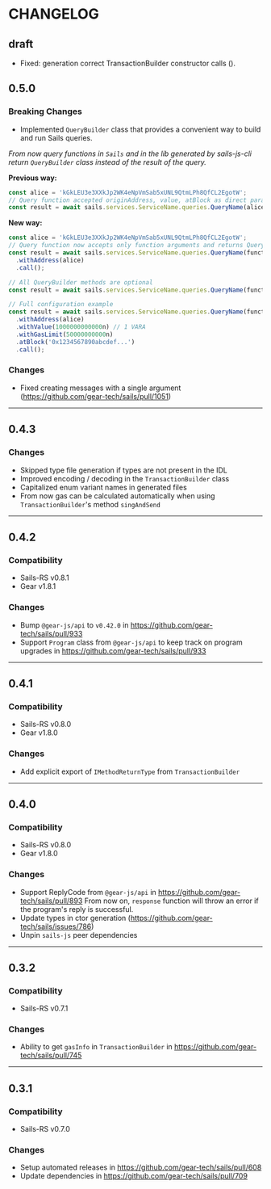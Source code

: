 # CHANGELOG

## draft

- Fixed: generation correct TransactionBuilder constructor calls ().

## 0.5.0

### Breaking Changes

- Implemented `QueryBuilder` class that provides a convenient way to build and run Sails queries.

_From now query functions in `Sails` and in the lib generated by sails-js-cli return `QueryBuilder` class instead of the result of the query._

**Previous way:**
```typescript
const alice = 'kGkLEU3e3XXkJp2WK4eNpVmSab5xUNL9QtmLPh8QfCL2EgotW';
// Query function accepted originAddress, value, atBlock as direct parameters
const result = await sails.services.ServiceName.queries.QueryName(alice, null, null, functionArg1, functionArg2);
```

**New way:**
```typescript
const alice = 'kGkLEU3e3XXkJp2WK4eNpVmSab5xUNL9QtmLPh8QfCL2EgotW';
// Query function now accepts only function arguments and returns QueryBuilder
const result = await sails.services.ServiceName.queries.QueryName(functionArg1, functionArg2)
  .withAddress(alice)
  .call();

// All QueryBuilder methods are optional
const result = await sails.services.ServiceName.queries.QueryName(functionArg1, functionArg2).call();

// Full configuration example
const result = await sails.services.ServiceName.queries.QueryName(functionArg1, functionArg2)
  .withAddress(alice)
  .withValue(1000000000000n) // 1 VARA
  .withGasLimit(50000000000n)
  .atBlock('0x1234567890abcdef...')
  .call();
```

### Changes

- Fixed creating messages with a single argument (https://github.com/gear-tech/sails/pull/1051)

---

## 0.4.3

### Changes

- Skipped type file generation if types are not present in the IDL
- Improved encoding / decoding in the `TransactionBuilder` class
- Capitalized enum variant names in generated files
- From now gas can be calculated automatically when using `TransactionBuilder`'s method `singAndSend`

---

## 0.4.2
### Compatibility
- Sails-RS v0.8.1
- Gear v1.8.1

### Changes
- Bump `@gear-js/api` to `v0.42.0` in https://github.com/gear-tech/sails/pull/933
- Support `Program` class from `@gear-js/api` to keep track on program upgrades in https://github.com/gear-tech/sails/pull/933

---

## 0.4.1

### Compatibility
- Sails-RS v0.8.0
- Gear v1.8.0

### Changes
- Add explicit export of `IMethodReturnType` from `TransactionBuilder`

---

## 0.4.0

### Compatibility
- Sails-RS v0.8.0
- Gear v1.8.0

### Changes
- Support ReplyCode from `@gear-js/api` in https://github.com/gear-tech/sails/pull/893
From now on, `response` function will throw an error if the program's reply is successful.
- Update types in ctor generation (https://github.com/gear-tech/sails/issues/786)
- Unpin `sails-js` peer dependencies

---

## 0.3.2

### Compatibility
- Sails-RS v0.7.1

### Changes
- Ability to get `gasInfo` in `TransactionBuilder` in https://github.com/gear-tech/sails/pull/745

---

## 0.3.1

### Compatibility
- Sails-RS v0.7.0

### Changes
- Setup automated releases in https://github.com/gear-tech/sails/pull/608
- Update dependencies in https://github.com/gear-tech/sails/pull/709
